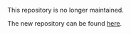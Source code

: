 This repository is no longer maintained.

The new repository can be found [here](https://github.com/sachinsudheendra/gocd_oauth2_provider_engine).

